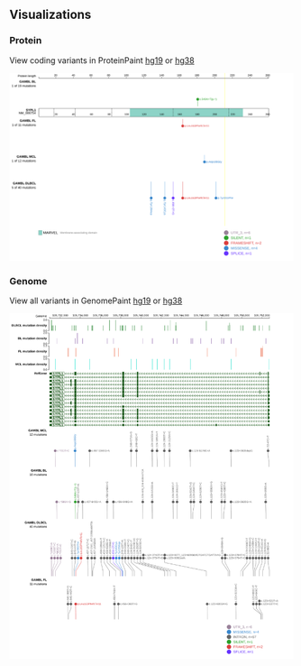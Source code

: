 ## Visualizations
### Protein
View coding variants in ProteinPaint [hg19](https://morinlab.github.io/LLMPP/GAMBL/SYPL1_protein.html)  or [hg38](https://morinlab.github.io/LLMPP/GAMBL/SYPL1_protein_hg38.html)

![](images/proteinpaint/SYPL1_NM_006754.svg)

### Genome
View all variants in GenomePaint [hg19](https://morinlab.github.io/LLMPP/GAMBL/SYPL1.html)  or [hg38](https://morinlab.github.io/LLMPP/GAMBL/SYPL1_hg38.html)

![](images/proteinpaint/SYPL1.svg)

